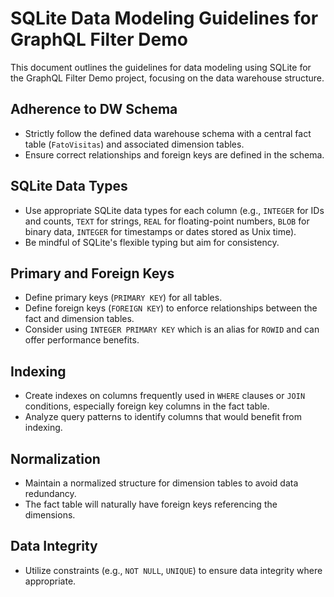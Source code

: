 # SQLite Data Modeling Guidelines for GraphQL Filter Demo

This document outlines the guidelines for data modeling using SQLite for the GraphQL Filter Demo project, focusing on the data warehouse structure.

## Adherence to DW Schema

*   Strictly follow the defined data warehouse schema with a central fact table (`FatoVisitas`) and associated dimension tables.
*   Ensure correct relationships and foreign keys are defined in the schema.

## SQLite Data Types

*   Use appropriate SQLite data types for each column (e.g., `INTEGER` for IDs and counts, `TEXT` for strings, `REAL` for floating-point numbers, `BLOB` for binary data, `INTEGER` for timestamps or dates stored as Unix time).
*   Be mindful of SQLite's flexible typing but aim for consistency.

## Primary and Foreign Keys

*   Define primary keys (`PRIMARY KEY`) for all tables.
*   Define foreign keys (`FOREIGN KEY`) to enforce relationships between the fact and dimension tables.
*   Consider using `INTEGER PRIMARY KEY` which is an alias for `ROWID` and can offer performance benefits.

## Indexing

*   Create indexes on columns frequently used in `WHERE` clauses or `JOIN` conditions, especially foreign key columns in the fact table.
*   Analyze query patterns to identify columns that would benefit from indexing.

## Normalization

*   Maintain a normalized structure for dimension tables to avoid data redundancy.
*   The fact table will naturally have foreign keys referencing the dimensions.

## Data Integrity

*   Utilize constraints (e.g., `NOT NULL`, `UNIQUE`) to ensure data integrity where appropriate.
